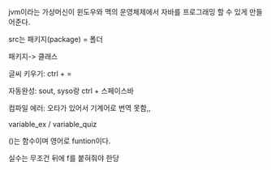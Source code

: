 jvm이라는 가상머신이 윈도우와 맥의 운영체제에서 자바를 프로그래밍 할 수 있게 만들어준다.

src는 패키지(package) = 폴더

패키지-> 클래스

글씨 키우기: ctrl + =

자동완성: sout, syso랑 ctrl + 스페이스바

컴파일 에러: 오타가 있어서 기계어로 번역 못함,,

variable_ex / variable_quiz

()는 함수이며 영어로 funtion이다.

실수는 무조건 뒤에 f를 붙혀줘야 한당

